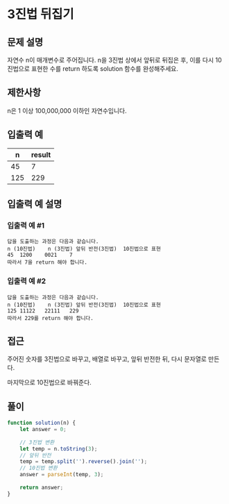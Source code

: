 # 3진법 뒤집기

## 문제 설명

자연수 n이 매개변수로 주어집니다. n을 3진법 상에서 앞뒤로 뒤집은 후, 이를 다시 10진법으로 표현한 수를 return 하도록 solution 함수를 완성해주세요.

## 제한사항

n은 1 이상 100,000,000 이하인 자연수입니다.

## 입출력 예

| n   | result |
| --- | ------ |
| 45  | 7      |
| 125 | 229    |

## 입출력 예 설명

### 입출력 예 #1
```
답을 도출하는 과정은 다음과 같습니다.
n (10진법)	n (3진법)	앞뒤 반전(3진법)	10진법으로 표현
45	1200	0021	7
따라서 7을 return 해야 합니다.
```
### 입출력 예 #2
```
답을 도출하는 과정은 다음과 같습니다.
n (10진법)	n (3진법)	앞뒤 반전(3진법)	10진법으로 표현
125	11122	22111	229
따라서 229를 return 해야 합니다.
```

## 접근

주어진 숫자를 3진법으로 바꾸고, 배열로 바꾸고, 앞뒤 반전한 뒤, 다시 문자열로 만든다. 

마지막으로 10진법으로 바꿔준다.

## 풀이

```js
function solution(n) {
    let answer = 0;
    
    // 3진법 변환
    let temp = n.toString(3);
    // 앞뒤 반전
    temp = temp.split('').reverse().join('');
    // 10진법 변환
    answer = parseInt(temp, 3);
    
    return answer;
}
```